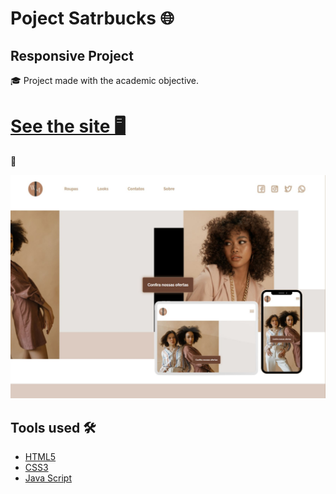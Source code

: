 # Poject Satrbucks 🌐
## Responsive Project

<p> 
🎓 Project made with the academic objective.
</p>

<h1> <a href="https://rmarlon.github.io/Woman-Fashion/"> See the site 🖥️ </a></h1>

📱

<a href="https://github.com/RMarlon/Woman-Fashion"><img src="assets/images/Responsive.jpg"></a>

## Tools used 🛠️

- [HTML5](https://developer.mozilla.org/pt-BR/docs/Web/HTML/Element)
- [CSS3](https://developer.mozilla.org/pt-BR/docs/Web/CSS)
- [Java Script](https://developer.mozilla.org/pt-BR/docs/Web/JavaScript)